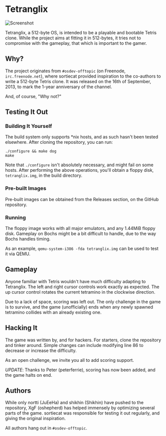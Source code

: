 # Tetranglix

![Screenshot](http://i.imgur.com/HaHrpoU.png)

Tetranglix, a 512-byte OS, is intended to be a playable and bootable Tetris clone. While the project aims at fitting it 
in 512-bytes, it tries not to compromise with the gameplay, that which is important to the gamer.

## Why?

The project originates from `#osdev-offtopic` (on Freenode, `irc.freenode.net`), where sortiecat provided inspiration to
the co-authors to write a 512-byte Tetris clone. It was released on the 16th of September, 2013, to mark the 1-year
anniversary of the channel.

And, of course, "Why not?"

## Testing It Out

### Building It Yourself

The build system only supports *nix hosts, and as such hasn't been tested elsewhere. After cloning the repository, you can run:

    ./configure && make dog
    make

Note that `./configure` isn't absolutely necessary, and might fail on some hosts. After performing the above operations, 
you'll obtain a floppy disk, `tetranglix.img`, in the build directory.

### Pre-built Images

Pre-built images can be obtained from the Releases section, on the GitHub repository.

### Running

The floppy image works with all major emulators, and any 1.44MiB floppy disk. Gameplay on Bochs might be a bit difficult to handle,
due to the way Bochs handles timing.

As an example, `qemu-system-i386 -fda tetranglix.img` can be used to test it via QEMU.

## Gameplay

Anyone familiar with Tetris wouldn't have much difficulty adapting to Tetranglix. The left and right cursor controls 
work exactly as expected. The up cursor control rotates the current tetramino in the clockwise direction.

Due to a lack of space, scoring was left out. The only challenge in the game is to survive, and the game (unofficially) 
ends when any newly spawned tetramino collides with an already existing one.

## Hacking It

The game was written by, and for hackers. For starters, clone the repository and tinker around. Simple changes can 
include modifying line 86 to decrease or increase the difficulty.

As an open challenge, we invite you all to add scoring support.

*UPDATE*: Thanks to Peter (peterferrie), scoring has now been added, and the game halts on end.

## Authors

While only nortti (JuEeHa) and shikhin (Shikhin) have pushed to the repository, XgF (oshepherd) has helped immensely by optimizing 
several parts of the game. sortiecat was responsible for testing it out regularly, and giving the original inspiration.

All authors hang out in `#osdev-offtopic`.
